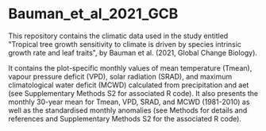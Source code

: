 # Bauman_et_al_2021_GCB
This repository contains the climatic data used in the study entitled "Tropical tree growth sensitivity to climate is driven by species intrinsic growth rate and leaf traits", by Bauman et al. (2021, Global Change Biology).

It contains the plot-specific monthly values of mean temperature (Tmean), vapour pressure deficit (VPD), solar radiation (SRAD), and maximum climatological water deficit (MCWD) calculated from precipitation and aet (see Supplementary Methods S2 for associated R code). It also presents the monthly 30-year mean for Tmean, VPD, SRAD, and MCWD (1981-2010) as well as the standardised monthly anomalies (see Methods for details and references and Supplementary Methods S2 for the associated R code).
